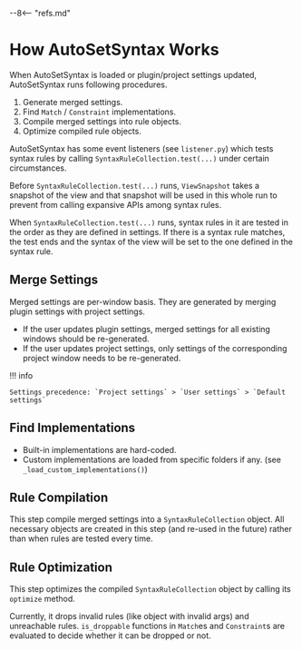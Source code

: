 --8<-- "refs.md"

# How AutoSetSyntax Works

When AutoSetSyntax is loaded or plugin/project settings updated, AutoSetSyntax runs following procedures.

1. Generate merged settings.
1. Find `Match` / `Constraint` implementations.
1. Compile merged settings into rule objects.
1. Optimize compiled rule objects.

AutoSetSyntax has some event listeners (see `listener.py`) which tests syntax rules by calling
`SyntaxRuleCollection.test(...)` under certain circumstances.

Before `SyntaxRuleCollection.test(...)` runs, `ViewSnapshot` takes a snapshot of the view
and that snapshot will be used in this whole run to prevent from calling expansive APIs among syntax rules.

When `SyntaxRuleCollection.test(...)` runs, syntax rules in it are tested in the order
as they are defined in settings. If there is a syntax rule matches, the test ends and
the syntax of the view will be set to the one defined in the syntax rule.

## Merge Settings

Merged settings are per-window basis. They are generated by merging plugin settings with project settings.

- If the user updates plugin settings,
  merged settings for all existing windows should be re-generated.
- If the user updates project settings,
  only settings of the corresponding project window needs to be re-generated.

!!! info

    Settings precedence: `Project settings` > `User settings` > `Default settings`

## Find Implementations

- Built-in implementations are hard-coded.
- Custom implementations are loaded from specific folders if any. (see `_load_custom_implementations()`)

## Rule Compilation

This step compile merged settings into a `SyntaxRuleCollection` object.
All necessary objects are created in this step (and re-used in the future)
rather than when rules are tested every time.

## Rule Optimization

This step optimizes the compiled `SyntaxRuleCollection` object by calling its `optimize` method.

Currently, it drops invalid rules (like object with invalid args) and unreachable rules.
`is_droppable` functions in `Match`es and `Constraint`s are evaluated to decide whether it can be dropped or not.
